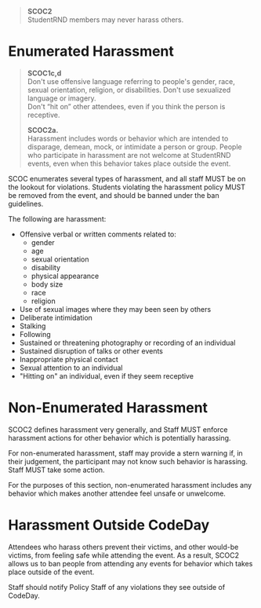> **SCOC2**  
> StudentRND members may never harass others.

# Enumerated Harassment

> **SCOC1c,d**  
> Don't use offensive language referring to people's gender, race, sexual orientation, religion, or disabilities. Don't use sexualized language or imagery.  
> Don't “hit on” other attendees, even if you think the person is receptive.
>
> **SCOC2a.**  
> Harassment includes words or behavior which are intended to disparage, demean, mock, or intimidate a person or group. People who participate in harassment are not welcome at StudentRND events, even when this behavior takes place outside the event.

SCOC enumerates several types of harassment, and all staff MUST be on the lookout for violations. Students violating the harassment policy MUST be removed from the event, and should be banned under the ban guidelines.

The following are harassment:

* Offensive verbal or written comments related to:
  * gender
  * age
  * sexual orientation
  * disability
  * physical appearance
  * body size
  * race
  * religion
* Use of sexual images where they may been seen by others
* Deliberate intimidation
* Stalking
* Following
* Sustained or threatening photography or recording of an individual
* Sustained disruption of talks or other events
* Inappropriate physical contact
* Sexual attention to an individual
* "Hitting on" an individual, even if they seem receptive

# Non-Enumerated Harassment

SCOC2 defines harassment very generally, and Staff MUST enforce harassment actions for other behavior which is potentially harassing.

For non-enumerated harassment, staff may provide a stern warning if, in their judgement, the participant may not know such behavior is harassing. Staff MUST take some action.

For the purposes of this section, non-enumerated harassment includes any behavior which makes another attendee feel unsafe or unwelcome.

# Harassment Outside CodeDay

Attendees who harass others prevent their victims, and other would-be victims, from feeling safe while attending the event. As a result, SCOC2 allows us to ban people from attending any events for behavior which takes place outside of the event.

Staff should notify Policy Staff of any violations they see outside of CodeDay.

